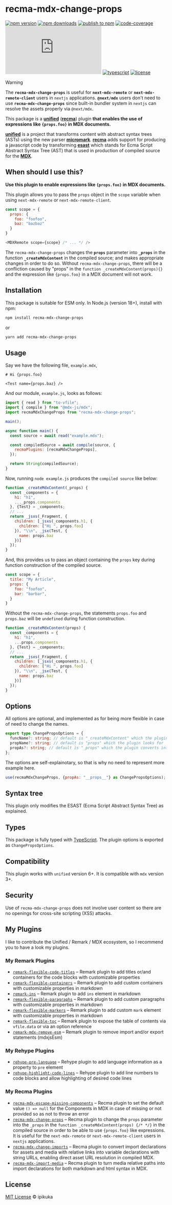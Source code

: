 # recma-mdx-change-props

[![npm version][badge-npm-version]][url-npm-package]
[![npm downloads][badge-npm-download]][url-npm-package]
[![publish to npm][badge-publish-to-npm]][url-publish-github-actions]
[![code-coverage][badge-codecov]][url-codecov]
[![type-coverage][badge-type-coverage]][url-github-package]
[![typescript][badge-typescript]][url-typescript]
[![license][badge-license]][url-license]

> [!WARNING]  
> The **`recma-mdx-change-props`** is useful for **`next-mdx-remote`** or **`next-mdx-remote-client`** users in `nextjs` applications. **`@next/mdx`** users don't need to use **`recma-mdx-change-props`** since built-in bundler system in `nextjs` can resolve the assets properly via `@next/mdx`.

This package is a **[unified][unified]** (**[recma][recma]**) plugin **that enables the use of expressions like `{props.foo}` in MDX documents.**

**[unified][unified]** is a project that transforms content with abstract syntax trees (ASTs) using the new parser **[micromark][micromark]**. **[recma][recma]** adds support for producing a javascript code by transforming **[esast][esast]** which stands for Ecma Script Abstract Syntax Tree (AST) that is used in production of compiled source for the **[MDX][MDX]**.

## When should I use this?

**Use this plugin to enable expressions like `{props.foo}` in MDX documents.**

This plugin allows you to pass the `props` object in the `scope` variable when using `next-mdx-remote` or `next-mdx-remote-client`.

```javascript
const scope = {
  props: {
    foo: "foofoo",
    baz: "bazbaz"
  }
}

<MDXRemote scope={scope} /* ... */ />
```

The `recma-mdx-change-props` changes the **`props`** parameter into **`_props`** in the function **`_createMdxContent`** in the compiled source; and makes appropriate changes in order to do so. Without `recma-mdx-change-props`, there will be a confliction caused by "props" in the `function _createMdxContent(props){}` and the expression like `{props.foo}` in a MDX document will not work.

## Installation

This package is suitable for ESM only. In Node.js (version 18+), install with npm:

```bash
npm install recma-mdx-change-props
```

or

```bash
yarn add recma-mdx-change-props
```

## Usage

Say we have the following file, `example.mdx`,

```mdx
# Hi {props.foo}
      
<Test name={props.baz} />
```

And our module, `example.js`, looks as follows:

```javascript
import { read } from "to-vfile";
import { compile } from "@mdx-js/mdx";
import recmaMdxChangeProps from "recma-mdx-change-props";

main();

async function main() {
  const source = await read("example.mdx");

  const compiledSource = await compile(source, {
    recmaPlugins: [recmaMdxChangeProps],
  });

  return String(compiledSource);
}
```

Now, running `node example.js` produces the `compiled source` like below:

```js
function _createMdxContent(_props) {
  const _components = {
    h1: "h1",
    ..._props.components
  }, {Test} = _components;
  // ...
  return _jsxs(_Fragment, {
    children: [_jsxs(_components.h1, {
      children: ["Hi ", props.foo]
    }), "\\n", _jsx(Test, {
      name: props.baz
    })]
  });
}
```

And, this provides us to pass an object containing the `props` key during function construction of the compiled source.

```js
const scope = {
  title: "My Article",
  props: {
    foo: "foofoo",
    bar: "barbar",
  }
}
``` 

Without the `recma-mdx-change-props`, the statements `props.foo` and `props.baz` will be `undefined` during function construction.

```js
function _createMdxContent(props) {
  const _components = {
    h1: "h1",
    ...props.components
  }, {Test} = _components;
  // ...
  return _jsxs(_Fragment, {
    children: [_jsxs(_components.h1, {
      children: ["Hi ", props.foo]
    }), "\\n", _jsx(Test, {
      name: props.baz
    })]
  });
}
```

## Options

All options are optional, and implemented as for being more flexible in case of need to change the names.

```typescript
export type ChangePropsOptions = {
  funcName?: string; // default is "_createMdxContent" which the plugin looks for
  propName?: string; // default is "props" which the plugin looks for
  propAs?: string; // default is "_props" which the plugin converts into
};
```

The options are self-explainotary, so that is why no need to represent more example here.

```javascript
use(recmaMdxChangeProps, {propAs: "__props__"} as ChangePropsOptions);
```

## Syntax tree

This plugin only modifies the ESAST (Ecma Script Abstract Syntax Tree) as explained.

## Types

This package is fully typed with [TypeScript][url-typescript]. The plugin options is exported as `ChangePropsOptions`.

## Compatibility

This plugin works with `unified` version 6+. It is compatible with `mdx` version 3+.

## Security

Use of `recma-mdx-change-props` does not involve user content so there are no openings for cross-site scripting (XSS) attacks.

## My Plugins

I like to contribute the Unified / Remark / MDX ecosystem, so I recommend you to have a look my plugins.

### My Remark Plugins

- [`remark-flexible-code-titles`](https://www.npmjs.com/package/remark-flexible-code-titles)
  – Remark plugin to add titles or/and containers for the code blocks with customizable properties
- [`remark-flexible-containers`](https://www.npmjs.com/package/remark-flexible-containers)
  – Remark plugin to add custom containers with customizable properties in markdown
- [`remark-ins`](https://www.npmjs.com/package/remark-ins)
  – Remark plugin to add `ins` element in markdown
- [`remark-flexible-paragraphs`](https://www.npmjs.com/package/remark-flexible-paragraphs)
  – Remark plugin to add custom paragraphs with customizable properties in markdown
- [`remark-flexible-markers`](https://www.npmjs.com/package/remark-flexible-markers)
  – Remark plugin to add custom `mark` element with customizable properties in markdown
- [`remark-flexible-toc`](https://www.npmjs.com/package/remark-flexible-toc)
  – Remark plugin to expose the table of contents via `vfile.data` or via an option reference
- [`remark-mdx-remove-esm`](https://www.npmjs.com/package/remark-mdx-remove-esm)
  – Remark plugin to remove import and/or export statements (mdxjsEsm)

### My Rehype Plugins

- [`rehype-pre-language`](https://www.npmjs.com/package/rehype-pre-language)
  – Rehype plugin to add language information as a property to `pre` element
- [`rehype-highlight-code-lines`](https://www.npmjs.com/package/rehype-highlight-code-lines)
  – Rehype plugin to add line numbers to code blocks and allow highlighting of desired code lines

### My Recma Plugins

- [`recma-mdx-escape-missing-components`](https://www.npmjs.com/package/recma-mdx-escape-missing-components)
  – Recma plugin to set the default value `() => null` for the Components in MDX in case of missing or not provided so as not to throw an error
- [`recma-mdx-change-props`](https://www.npmjs.com/package/recma-mdx-change-props)
  – Recma plugin to change the `props` parameter into the `_props` in the `function _createMdxContent(props) {/* */}` in the compiled source in order to be able to use `{props.foo}` like expressions. It is useful for the `next-mdx-remote` or `next-mdx-remote-client` users in `nextjs` applications.
- [`recma-mdx-change-imports`](https://www.npmjs.com/package/recma-mdx-change-imports)
  – Recma plugin to convert import declarations for assets and media with relative links into variable declarations with string URLs, enabling direct asset URL resolution in compiled MDX.
- [`recma-mdx-import-media`](https://www.npmjs.com/package/recma-mdx-import-media)
  – Recma plugin to turn media relative paths into import declarations for both markdown and html syntax in MDX.

## License

[MIT License](./LICENSE) © ipikuka

[unified]: https://github.com/unifiedjs/unified
[micromark]: https://github.com/micromark/micromark
[recma]: https://mdxjs.com/docs/extending-mdx/#list-of-plugins
[esast]: https://github.com/syntax-tree/esast
[estree]: https://github.com/estree/estree
[MDX]: https://mdxjs.com/

[badge-npm-version]: https://img.shields.io/npm/v/recma-mdx-change-props
[badge-npm-download]:https://img.shields.io/npm/dt/recma-mdx-change-props
[url-npm-package]: https://www.npmjs.com/package/recma-mdx-change-props
[url-github-package]: https://github.com/ipikuka/recma-mdx-change-props

[badge-license]: https://img.shields.io/github/license/ipikuka/recma-mdx-change-props
[url-license]: https://github.com/ipikuka/recma-mdx-change-props/blob/main/LICENSE

[badge-publish-to-npm]: https://github.com/ipikuka/recma-mdx-change-props/actions/workflows/publish.yml/badge.svg
[url-publish-github-actions]: https://github.com/ipikuka/recma-mdx-change-props/actions/workflows/publish.yml

[badge-typescript]: https://img.shields.io/npm/types/recma-mdx-change-props
[url-typescript]: https://www.typescriptlang.org/

[badge-codecov]: https://codecov.io/gh/ipikuka/recma-mdx-change-props/graph/badge.svg?token=MPKUA07Z6N
[url-codecov]: https://codecov.io/gh/ipikuka/recma-mdx-change-props

[badge-type-coverage]: https://img.shields.io/badge/dynamic/json.svg?label=type-coverage&prefix=%E2%89%A5&suffix=%&query=$.typeCoverage.atLeast&uri=https%3A%2F%2Fraw.githubusercontent.com%2Fipikuka%2Frecma-mdx-change-props%2Fmaster%2Fpackage.json
